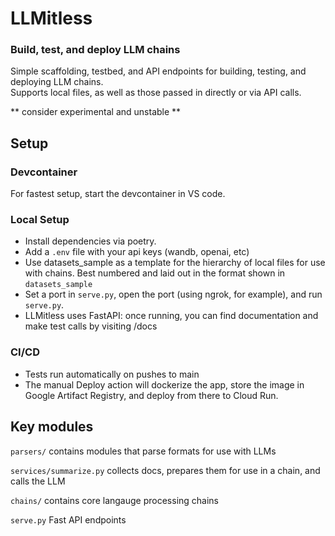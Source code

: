 # LLMitless

### Build, test, and deploy LLM chains

Simple scaffolding, testbed, and API endpoints for building, testing, and deploying LLM chains.  
Supports local files, as well as those passed in directly or via API calls.

** consider experimental and unstable **

## Setup

### Devcontainer
For fastest setup, start the devcontainer in VS code.

### Local Setup
- Install dependencies via poetry.
- Add a `.env` file with your api keys (wandb, openai, etc)
- Use datasets_sample as a template for the hierarchy of local files for use with chains. Best numbered and laid out in the format shown in `datasets_sample`
- Set a port in `serve.py`, open the port (using ngrok, for example), and run `serve.py`.
- LLMitless uses FastAPI: once running, you can find documentation and make test calls by visiting /docs

### CI/CD
- Tests run automatically on pushes to main
- The manual Deploy action will dockerize the app, store the image in Google Artifact Registry, and deploy from there to Cloud Run.

## Key modules
`parsers/` contains modules that parse formats for use with LLMs

`services/summarize.py` collects docs, prepares them for use in a chain, and calls the LLM

`chains/` contains core langauge processing chains

`serve.py` Fast API endpoints
